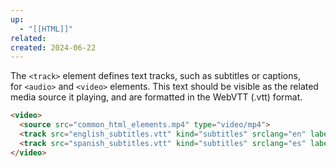 ```yaml
---
up:
  - "[[HTML]]"
related: 
created: 2024-06-22
---
```


The `<track>` element defines text tracks, such as subtitles or captions, for `<audio>` and `<video>` elements. 
This text should be visible as the related media source it playing, and are formatted in the WebVTT (.vtt) format.

```html
<video>
  <source src="common_html_elements.mp4" type="video/mp4">
  <track src="english_subtitles.vtt" kind="subtitles" srclang="en" label="English">
  <track src="spanish_subtitles.vtt" kind="subtitles" srclang="es" label="Spanish">
</video>
```